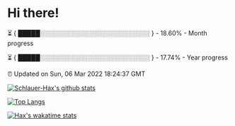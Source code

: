 # Hi there!

⏳ { █████░░░░░░░░░░░░░░░░░░░░░░░░░ } - 18.60% - Month progress

⏳ { █████░░░░░░░░░░░░░░░░░░░░░░░░░ } - 17.74% - Year progress

⏰ Updated on Sun, 06 Mar 2022 18:24:37 GMT


[![Schlauer-Hax's github stats](https://github-readme-stats.vercel.app/api?username=Schlauer-Hax&show_icons=true&theme=dark&count_private=true)](https://github.com/Schlauer-Hax)


[![Top Langs](https://github-readme-stats.vercel.app/api/top-langs/?username=Schlauer-Hax&layout=compact&theme=dark)](https://github.com/Schlauer-Hax?tab=repositories)


[![Hax's wakatime stats](https://github-readme-stats.vercel.app/api/wakatime?username=Hax&theme=dark)](https://wakatime.com/@Hax)

